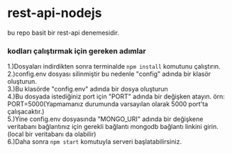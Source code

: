 # rest-api-nodejs

bu repo basit bir rest-api denemesidir.

### kodları çalıştırmak için gereken adımlar ##

1.)Dosyaları indirdikten sonra terminalde `npm install` komutunu çalıştırın.</br>
2.)config.env dosyası silinmiştir bu nedenle "config" adında bir klasör oluşturun.</br>
3.)Bu klasörde "config.env" adında bir dosya oluşturun</br>
4.)Bu dosyada istediğiniz port için "PORT" adında bir değişken atayın. örn: PORT=5000(Yapmamanız durumunda varsayılan olarak 5000 port'ta çalışacaktır.)</br>
5.)Yine config.env dosyasında "MONGO_URI" adında bir değişkene veritabanı bağlantınız için gerekli bağlantı mongodb bağlantı linkini girin.(local bir veritabanı da olabilir)</br>
6.)Daha sonra `npm start` komutuyla serveri başlatabilirsiniz.</br>
